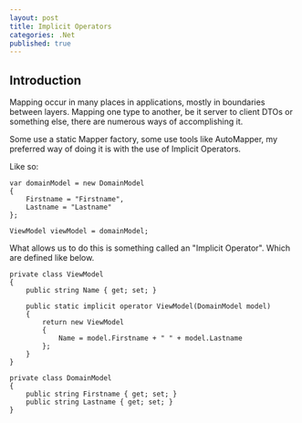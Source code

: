 ```yaml
---
layout: post
title: Implicit Operators
categories: .Net
published: true
---
```


## Introduction
Mapping occur in many places in applications, mostly in boundaries between layers. Mapping one type to another, be it server to client DTOs or something else, there are numerous ways of accomplishing it. 

Some use a static Mapper factory, some use tools like AutoMapper, my preferred way of doing it is with the use of Implicit Operators.

Like so:

	var domainModel = new DomainModel
	{
		Firstname = "Firstname",
		Lastname = "Lastname"
	};
     
    ViewModel viewModel = domainModel;
     
What allows us to do this is something called an "Implicit Operator". Which are defined like below.
 
    private class ViewModel
    {
        public string Name { get; set; }
     
    	public static implicit operator ViewModel(DomainModel model)
    	{
    		return new ViewModel
    		{
    			Name = model.Firstname + " " + model.Lastname
    		};
    	}
    }
 
    private class DomainModel
    {
        public string Firstname { get; set; }
        public string Lastname { get; set; }
    }